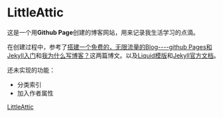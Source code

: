 # LittleAttic

这是一个用**Github Page**创建的博客网站，用来记录我生活学习的点滴。

在创建过程中，参考了[搭建一个免费的，无限流量的Blog----github Pages和Jekyll入门](http://www.ruanyifeng.com/blog/2012/08/blogging_with_jekyll.html)和[我为什么写博客？](http://beiyuu.com/why-blog/)这两篇博文。以及[Liquid模版](https://github.com/shopify/liquid/wiki/liquid-for-designers)和[Jekyll官方文档](http://jekyllrb.com/docs/home/)。

还未实现的功能：
+ 分类索引
+ 加入作者属性

[LittleAttic](http://macdfree.github.io)